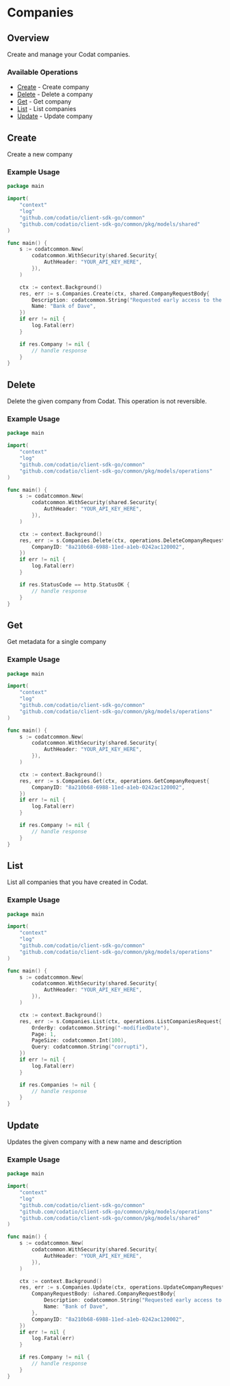 # Companies

## Overview

Create and manage your Codat companies.

### Available Operations

* [Create](#create) - Create company
* [Delete](#delete) - Delete a company
* [Get](#get) - Get company
* [List](#list) - List companies
* [Update](#update) - Update company

## Create

Create a new company

### Example Usage

```go
package main

import(
	"context"
	"log"
	"github.com/codatio/client-sdk-go/common"
	"github.com/codatio/client-sdk-go/common/pkg/models/shared"
)

func main() {
    s := codatcommon.New(
        codatcommon.WithSecurity(shared.Security{
            AuthHeader: "YOUR_API_KEY_HERE",
        }),
    )

    ctx := context.Background()
    res, err := s.Companies.Create(ctx, shared.CompanyRequestBody{
        Description: codatcommon.String("Requested early access to the new financing scheme."),
        Name: "Bank of Dave",
    })
    if err != nil {
        log.Fatal(err)
    }

    if res.Company != nil {
        // handle response
    }
}
```

## Delete

Delete the given company from Codat.
This operation is not reversible.

### Example Usage

```go
package main

import(
	"context"
	"log"
	"github.com/codatio/client-sdk-go/common"
	"github.com/codatio/client-sdk-go/common/pkg/models/operations"
)

func main() {
    s := codatcommon.New(
        codatcommon.WithSecurity(shared.Security{
            AuthHeader: "YOUR_API_KEY_HERE",
        }),
    )

    ctx := context.Background()
    res, err := s.Companies.Delete(ctx, operations.DeleteCompanyRequest{
        CompanyID: "8a210b68-6988-11ed-a1eb-0242ac120002",
    })
    if err != nil {
        log.Fatal(err)
    }

    if res.StatusCode == http.StatusOK {
        // handle response
    }
}
```

## Get

Get metadata for a single company

### Example Usage

```go
package main

import(
	"context"
	"log"
	"github.com/codatio/client-sdk-go/common"
	"github.com/codatio/client-sdk-go/common/pkg/models/operations"
)

func main() {
    s := codatcommon.New(
        codatcommon.WithSecurity(shared.Security{
            AuthHeader: "YOUR_API_KEY_HERE",
        }),
    )

    ctx := context.Background()
    res, err := s.Companies.Get(ctx, operations.GetCompanyRequest{
        CompanyID: "8a210b68-6988-11ed-a1eb-0242ac120002",
    })
    if err != nil {
        log.Fatal(err)
    }

    if res.Company != nil {
        // handle response
    }
}
```

## List

List all companies that you have created in Codat.

### Example Usage

```go
package main

import(
	"context"
	"log"
	"github.com/codatio/client-sdk-go/common"
	"github.com/codatio/client-sdk-go/common/pkg/models/operations"
)

func main() {
    s := codatcommon.New(
        codatcommon.WithSecurity(shared.Security{
            AuthHeader: "YOUR_API_KEY_HERE",
        }),
    )

    ctx := context.Background()
    res, err := s.Companies.List(ctx, operations.ListCompaniesRequest{
        OrderBy: codatcommon.String("-modifiedDate"),
        Page: 1,
        PageSize: codatcommon.Int(100),
        Query: codatcommon.String("corrupti"),
    })
    if err != nil {
        log.Fatal(err)
    }

    if res.Companies != nil {
        // handle response
    }
}
```

## Update

Updates the given company with a new name and description

### Example Usage

```go
package main

import(
	"context"
	"log"
	"github.com/codatio/client-sdk-go/common"
	"github.com/codatio/client-sdk-go/common/pkg/models/operations"
	"github.com/codatio/client-sdk-go/common/pkg/models/shared"
)

func main() {
    s := codatcommon.New(
        codatcommon.WithSecurity(shared.Security{
            AuthHeader: "YOUR_API_KEY_HERE",
        }),
    )

    ctx := context.Background()
    res, err := s.Companies.Update(ctx, operations.UpdateCompanyRequest{
        CompanyRequestBody: &shared.CompanyRequestBody{
            Description: codatcommon.String("Requested early access to the new financing scheme."),
            Name: "Bank of Dave",
        },
        CompanyID: "8a210b68-6988-11ed-a1eb-0242ac120002",
    })
    if err != nil {
        log.Fatal(err)
    }

    if res.Company != nil {
        // handle response
    }
}
```

